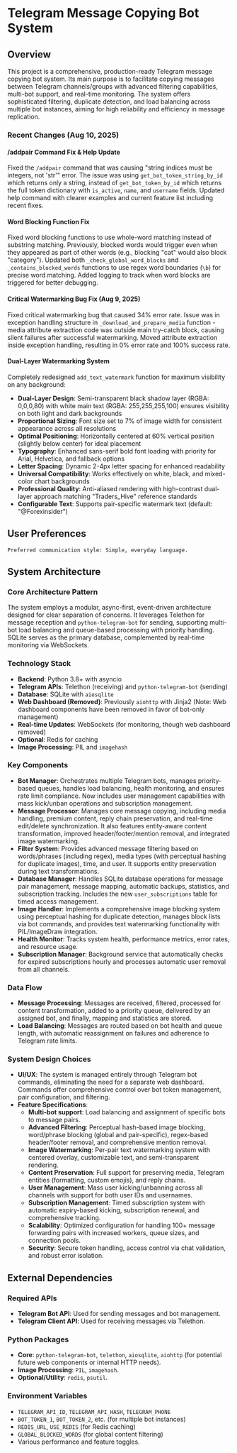 # Telegram Message Copying Bot System

## Overview
This project is a comprehensive, production-ready Telegram message copying bot system. Its main purpose is to facilitate copying messages between Telegram channels/groups with advanced filtering capabilities, multi-bot support, and real-time monitoring. The system offers sophisticated filtering, duplicate detection, and load balancing across multiple bot instances, aiming for high reliability and efficiency in message replication.

### Recent Changes (Aug 10, 2025)

#### /addpair Command Fix & Help Update
Fixed the `/addpair` command that was causing "string indices must be integers, not 'str'" error. The issue was using `get_bot_token_string_by_id` which returns only a string, instead of `get_bot_token_by_id` which returns the full token dictionary with `is_active`, `name`, and `username` fields. Updated help command with clearer examples and current feature list including recent fixes.

#### Word Blocking Function Fix
Fixed word blocking functions to use whole-word matching instead of substring matching. Previously, blocked words would trigger even when they appeared as part of other words (e.g., blocking "cat" would also block "category"). Updated both `_check_global_word_blocks` and `_contains_blocked_words` functions to use regex word boundaries (`\b`) for precise word matching. Added logging to track when word blocks are triggered for better debugging.

#### Critical Watermarking Bug Fix (Aug 9, 2025)
Fixed critical watermarking bug that caused 34% error rate. Issue was in exception handling structure in `_download_and_prepare_media` function - media attribute extraction code was outside main try-catch block, causing silent failures after successful watermarking. Moved attribute extraction inside exception handling, resulting in 0% error rate and 100% success rate.

#### Dual-Layer Watermarking System
Completely redesigned `add_text_watermark` function for maximum visibility on any background:
- **Dual-Layer Design**: Semi-transparent black shadow layer (RGBA: 0,0,0,80) with white main text (RGBA: 255,255,255,100) ensures visibility on both light and dark backgrounds
- **Proportional Sizing**: Font size set to 7% of image width for consistent appearance across all resolutions
- **Optimal Positioning**: Horizontally centered at 60% vertical position (slightly below center) for ideal placement
- **Typography**: Enhanced sans-serif bold font loading with priority for Arial, Helvetica, and fallback options
- **Letter Spacing**: Dynamic 2-4px letter spacing for enhanced readability
- **Universal Compatibility**: Works effectively on white, black, and mixed-color chart backgrounds
- **Professional Quality**: Anti-aliased rendering with high-contrast dual-layer approach matching "Traders_Hive" reference standards
- **Configurable Text**: Supports pair-specific watermark text (default: "@Forexinsider")

## User Preferences
```
Preferred communication style: Simple, everyday language.
```

## System Architecture

### Core Architecture Pattern
The system employs a modular, async-first, event-driven architecture designed for clear separation of concerns. It leverages Telethon for message reception and `python-telegram-bot` for sending, supporting multi-bot load balancing and queue-based processing with priority handling. SQLite serves as the primary database, complemented by real-time monitoring via WebSockets.

### Technology Stack
- **Backend**: Python 3.8+ with asyncio
- **Telegram APIs**: Telethon (receiving) and `python-telegram-bot` (sending)
- **Database**: SQLite with `aiosqlite`
- **Web Dashboard (Removed)**: Previously `aiohttp` with Jinja2 (Note: Web dashboard components have been removed in favor of bot-only management)
- **Real-time Updates**: WebSockets (for monitoring, though web dashboard removed)
- **Optional**: Redis for caching
- **Image Processing**: PIL and `imagehash`

### Key Components
- **Bot Manager**: Orchestrates multiple Telegram bots, manages priority-based queues, handles load balancing, health monitoring, and ensures rate limit compliance. Now includes user management capabilities with mass kick/unban operations and subscription management.
- **Message Processor**: Manages core message copying, including media handling, premium content, reply chain preservation, and real-time edit/delete synchronization. It also features entity-aware content transformation, improved header/footer/mention removal, and integrated image watermarking.
- **Filter System**: Provides advanced message filtering based on words/phrases (including regex), media types (with perceptual hashing for duplicate images), time, and user. It supports entity preservation during text transformations.
- **Database Manager**: Handles SQLite database operations for message pair management, message mapping, automatic backups, statistics, and subscription tracking. Includes the new `user_subscriptions` table for timed access management.
- **Image Handler**: Implements a comprehensive image blocking system using perceptual hashing for duplicate detection, manages block lists via bot commands, and provides text watermarking functionality with PIL/ImageDraw integration.
- **Health Monitor**: Tracks system health, performance metrics, error rates, and resource usage.
- **Subscription Manager**: Background service that automatically checks for expired subscriptions hourly and processes automatic user removal from all channels.

### Data Flow
- **Message Processing**: Messages are received, filtered, processed for content transformation, added to a priority queue, delivered by an assigned bot, and finally, mapping and statistics are stored.
- **Load Balancing**: Messages are routed based on bot health and queue length, with automatic reassignment on failures and adherence to Telegram rate limits.

### System Design Choices
- **UI/UX**: The system is managed entirely through Telegram bot commands, eliminating the need for a separate web dashboard. Commands offer comprehensive control over bot token management, pair configuration, and filtering.
- **Feature Specifications**:
    - **Multi-bot support**: Load balancing and assignment of specific bots to message pairs.
    - **Advanced Filtering**: Perceptual hash-based image blocking, word/phrase blocking (global and pair-specific), regex-based header/footer removal, and comprehensive mention removal.
    - **Image Watermarking**: Per-pair text watermarking system with centered overlay, customizable text, and semi-transparent rendering.
    - **Content Preservation**: Full support for preserving media, Telegram entities (formatting, custom emojis), and reply chains.
    - **User Management**: Mass user kicking/unbanning across all channels with support for both user IDs and usernames.
    - **Subscription Management**: Timed subscription system with automatic expiry-based kicking, subscription renewal, and comprehensive tracking.
    - **Scalability**: Optimized configuration for handling 100+ message forwarding pairs with increased workers, queue sizes, and connection pools.
    - **Security**: Secure token handling, access control via chat validation, and robust error isolation.

## External Dependencies

### Required APIs
- **Telegram Bot API**: Used for sending messages and bot management.
- **Telegram Client API**: Used for receiving messages via Telethon.

### Python Packages
- **Core**: `python-telegram-bot`, `telethon`, `aiosqlite`, `aiohttp` (for potential future web components or internal HTTP needs).
- **Image Processing**: `PIL`, `imagehash`.
- **Optional/Utility**: `redis`, `psutil`.

### Environment Variables
- `TELEGRAM_API_ID`, `TELEGRAM_API_HASH`, `TELEGRAM_PHONE`
- `BOT_TOKEN_1`, `BOT_TOKEN_2`, etc. (for multiple bot instances)
- `REDIS_URL`, `USE_REDIS` (for Redis caching)
- `GLOBAL_BLOCKED_WORDS` (for global content filtering)
- Various performance and feature toggles.